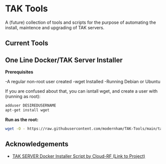 
# TAK Tools
A (future) collection of tools and scripts for the purpose of automating the install, maintence and upgrading of TAK servers. 

## Current Tools
## One Line Docker/TAK Server Installer

**Prerequisites**

-A regular non-root user created
-wget Installed
-Running Debian or Ubuntu

If you are confused about that, you can isntall wget, and create a user with (running as root):
```bash
adduser DESIREDUSERNAME
apt-get install wget
```

**Run as the root:**

```bash
wget -O - https://raw.githubusercontent.com/modernham/TAK-Tools/main/takinstall.sh | bash
```

## Acknowledgements

 - [TAK SERVER Docker Installer Script  by Cloud-RF (Link to Project)](https://github.com/Cloud-RF/tak-server)


